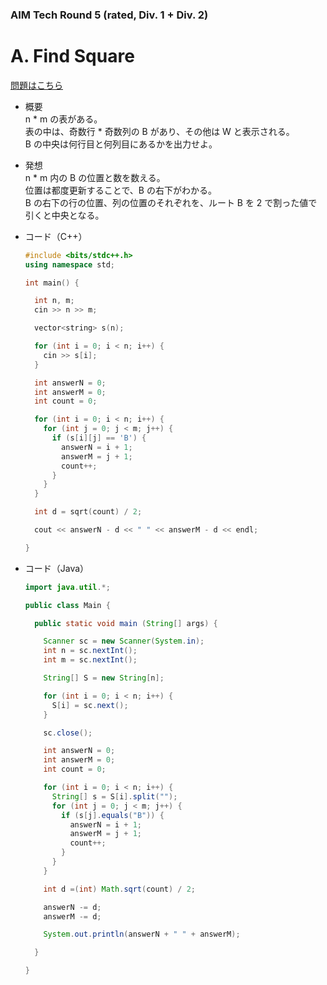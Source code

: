 ### AIM Tech Round 5 (rated, Div. 1 + Div. 2)

# A. Find Square
  
  [問題はこちら](https://codeforces.com/problemset/problem/1028/A)
  
- 概要<br>
  n * m の表がある。<br>
  表の中は、奇数行 * 奇数列の B があり、その他は W と表示される。<br>
  B の中央は何行目と何列目にあるかを出力せよ。
  
- 発想<br>
  n * m 内の B の位置と数を数える。<br>
  位置は都度更新することで、B の右下がわかる。<br>
  B の右下の行の位置、列の位置のそれぞれを、ルート B を 2 で割った値で引くと中央となる。 
  
  
- コード（C++）

  ```cpp
  #include <bits/stdc++.h>
  using namespace std;

  int main() {

    int n, m;
    cin >> n >> m;

    vector<string> s(n);

    for (int i = 0; i < n; i++) {
      cin >> s[i];
    }

    int answerN = 0;
    int answerM = 0;
    int count = 0;

    for (int i = 0; i < n; i++) {
      for (int j = 0; j < m; j++) {
        if (s[i][j] == 'B') {
          answerN = i + 1;
          answerM = j + 1;
          count++;
        }
      }
    }

    int d = sqrt(count) / 2;

    cout << answerN - d << " " << answerM - d << endl;

  }
  ```
  
- コード（Java）

  ```java
  import java.util.*;

  public class Main {

    public static void main (String[] args) {

      Scanner sc = new Scanner(System.in);
      int n = sc.nextInt();
      int m = sc.nextInt();

      String[] S = new String[n];

      for (int i = 0; i < n; i++) {
        S[i] = sc.next();
      }

      sc.close();

      int answerN = 0;
      int answerM = 0;
      int count = 0;

      for (int i = 0; i < n; i++) {
        String[] s = S[i].split("");
        for (int j = 0; j < m; j++) {
          if (s[j].equals("B")) {
            answerN = i + 1;
            answerM = j + 1;
            count++;
          }
        }
      }

      int d =(int) Math.sqrt(count) / 2;

      answerN -= d;
      answerM -= d; 

      System.out.println(answerN + " " + answerM);

    }

  }
  ```
    